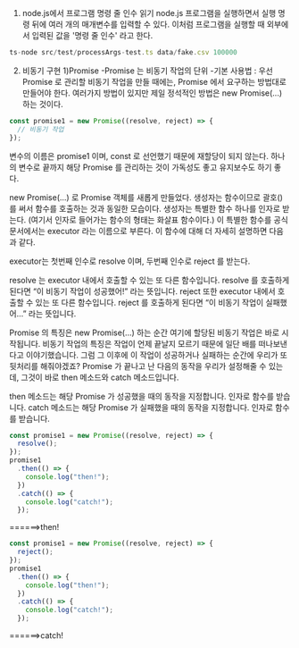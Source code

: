 1. node.js에서 프로그램 명령 줄 인수 읽기
node.js 프로그램을 실행하면서 실행 명령 뒤에 여러 개의 매개변수를 입력할 수 있다.
이처럼 프로그램을 실행할 때 외부에서 입력된 값을 '명령 줄 인수' 라고 한다.
```js
ts-node src/test/processArgs-test.ts data/fake.csv 100000
```

2. 비동기 구현
1)Promise
-Promise 는 비동기 작업의 단위
-기본 사용법 : 우선 Promise 로 관리할 비동기 작업을 만들 때에는, Promise 에서 요구하는 방법대로 만들어야 한다. 
여러가지 방법이 있지만 제일 정석적인 방법은 new Promise(...) 하는 것이다.
```js
const promise1 = new Promise((resolve, reject) => {
  // 비동기 작업
});
```
변수의 이름은 promise1 이며, const 로 선언했기 때문에 재할당이 되지 않는다.
하나의 변수로 끝까지 해당 Promise 를 관리하는 것이 가독성도 좋고 유지보수도 하기 좋다.

new Promise(...) 로 Promise 객체를 새롭게 만들었다. 생성자는 함수이므로 괄호() 를 써서 함수를 호출하는 것과 동일한 모습이다.
생성자는 특별한 함수 하나를 인자로 받는다. (여기서 인자로 들어가는 함수의 형태는 화살표 함수이다.)
이 특별한 함수를 공식 문서에서는 executor 라는 이름으로 부른다. 이 함수에 대해 더 자세히 설명하면 다음과 같다.

executor는 첫번째 인수로 resolve 이며, 두번째 인수로 reject 를 받는다.

resolve 는 executor 내에서 호출할 수 있는 또 다른 함수입니다. resolve 를 호출하게 된다면 “이 비동기 작업이 성공했어!” 라는 뜻입니다.
reject 또한 executor 내에서 호출할 수 있는 또 다른 함수입니다. reject 를 호출하게 된다면 “이 비동기 작업이 실패했어…” 라는 뜻입니다.

Promise 의 특징은 new Promise(...) 하는 순간 여기에 할당된 비동기 작업은 바로 시작됩니다. 비동기 작업의 특징은 작업이 언제 끝날지 모르기 때문에 일단 배를 떠나보낸다고 이야기했습니다. 그럼 그 이후에 이 작업이 성공하거나 실패하는 순간에 우리가 또 뒷처리를 해줘야겠죠? Promise 가 끝나고 난 다음의 동작을 우리가 설정해줄 수 있는데, 그것이 바로 then 메소드와 catch 메소드입니다.

then 메소드는 해당 Promise 가 성공했을 때의 동작을 지정합니다. 인자로 함수를 받습니다.
catch 메소드는 해당 Promise 가 실패했을 때의 동작을 지정합니다. 인자로 함수를 받습니다.

```js
const promise1 = new Promise((resolve, reject) => {
  resolve();
});
promise1
  .then(() => {
    console.log("then!");
  })
  .catch(() => {
    console.log("catch!");
  });
```
======>then!
```js
const promise1 = new Promise((resolve, reject) => {
  reject();
});
promise1
  .then(() => {
    console.log("then!");
  })
  .catch(() => {
    console.log("catch!");
  });
```
======>catch!

